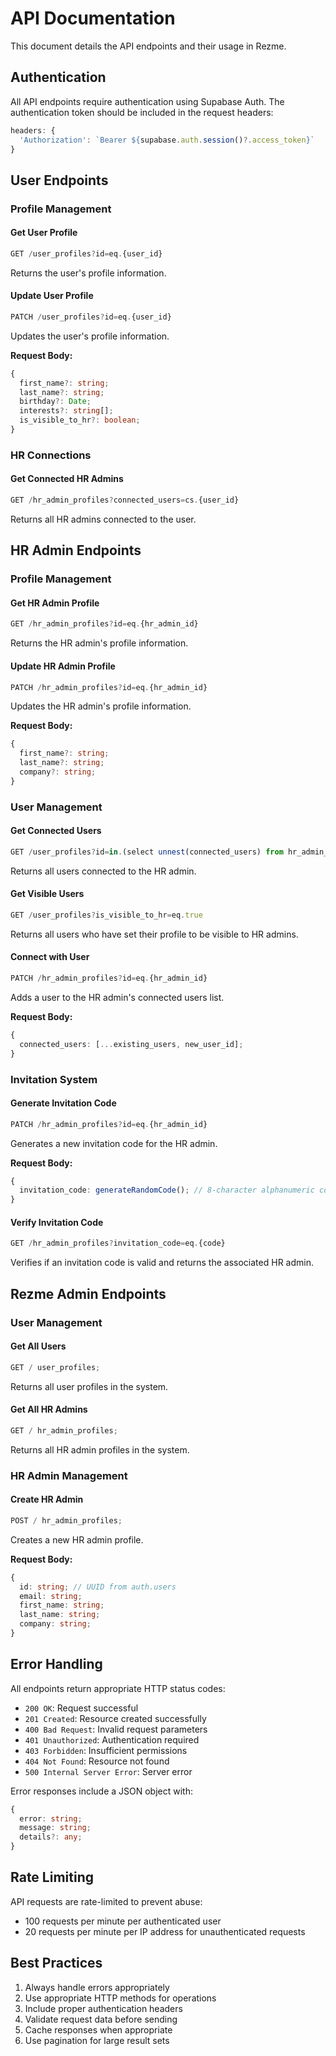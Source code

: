 # API Documentation

This document details the API endpoints and their usage in Rezme.

## Authentication

All API endpoints require authentication using Supabase Auth. The authentication token should be included in the request headers:

```typescript
headers: {
  'Authorization': `Bearer ${supabase.auth.session()?.access_token}`
}
```

## User Endpoints

### Profile Management

#### Get User Profile

```typescript
GET /user_profiles?id=eq.{user_id}
```

Returns the user's profile information.

#### Update User Profile

```typescript
PATCH /user_profiles?id=eq.{user_id}
```

Updates the user's profile information.

**Request Body:**

```typescript
{
  first_name?: string;
  last_name?: string;
  birthday?: Date;
  interests?: string[];
  is_visible_to_hr?: boolean;
}
```

### HR Connections

#### Get Connected HR Admins

```typescript
GET /hr_admin_profiles?connected_users=cs.{user_id}
```

Returns all HR admins connected to the user.

## HR Admin Endpoints

### Profile Management

#### Get HR Admin Profile

```typescript
GET /hr_admin_profiles?id=eq.{hr_admin_id}
```

Returns the HR admin's profile information.

#### Update HR Admin Profile

```typescript
PATCH /hr_admin_profiles?id=eq.{hr_admin_id}
```

Updates the HR admin's profile information.

**Request Body:**

```typescript
{
  first_name?: string;
  last_name?: string;
  company?: string;
}
```

### User Management

#### Get Connected Users

```typescript
GET /user_profiles?id=in.(select unnest(connected_users) from hr_admin_profiles where id=eq.{hr_admin_id})
```

Returns all users connected to the HR admin.

#### Get Visible Users

```typescript
GET /user_profiles?is_visible_to_hr=eq.true
```

Returns all users who have set their profile to be visible to HR admins.

#### Connect with User

```typescript
PATCH /hr_admin_profiles?id=eq.{hr_admin_id}
```

Adds a user to the HR admin's connected users list.

**Request Body:**

```typescript
{
  connected_users: [...existing_users, new_user_id];
}
```

### Invitation System

#### Generate Invitation Code

```typescript
PATCH /hr_admin_profiles?id=eq.{hr_admin_id}
```

Generates a new invitation code for the HR admin.

**Request Body:**

```typescript
{
  invitation_code: generateRandomCode(); // 8-character alphanumeric code
}
```

#### Verify Invitation Code

```typescript
GET /hr_admin_profiles?invitation_code=eq.{code}
```

Verifies if an invitation code is valid and returns the associated HR admin.

## Rezme Admin Endpoints

### User Management

#### Get All Users

```typescript
GET / user_profiles;
```

Returns all user profiles in the system.

#### Get All HR Admins

```typescript
GET / hr_admin_profiles;
```

Returns all HR admin profiles in the system.

### HR Admin Management

#### Create HR Admin

```typescript
POST / hr_admin_profiles;
```

Creates a new HR admin profile.

**Request Body:**

```typescript
{
  id: string; // UUID from auth.users
  email: string;
  first_name: string;
  last_name: string;
  company: string;
}
```

## Error Handling

All endpoints return appropriate HTTP status codes:

- `200 OK`: Request successful
- `201 Created`: Resource created successfully
- `400 Bad Request`: Invalid request parameters
- `401 Unauthorized`: Authentication required
- `403 Forbidden`: Insufficient permissions
- `404 Not Found`: Resource not found
- `500 Internal Server Error`: Server error

Error responses include a JSON object with:

```typescript
{
  error: string;
  message: string;
  details?: any;
}
```

## Rate Limiting

API requests are rate-limited to prevent abuse:

- 100 requests per minute per authenticated user
- 20 requests per minute per IP address for unauthenticated requests

## Best Practices

1. Always handle errors appropriately
2. Use appropriate HTTP methods for operations
3. Include proper authentication headers
4. Validate request data before sending
5. Cache responses when appropriate
6. Use pagination for large result sets
